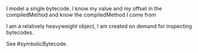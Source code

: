 I model a single bytecode. I know my value and my offset in the compiledMethod and know the compiledMethod I come fromI am a relatively heavyweight object, I am created on demand for inspecting bytecodes.See #symbolicBytecode.